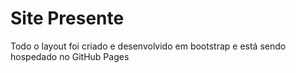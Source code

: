 # Site Presente
Todo o layout foi criado e desenvolvido em bootstrap e está sendo hospedado no GitHub Pages
